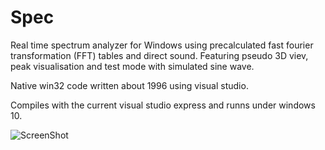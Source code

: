 # Spec
Real time spectrum analyzer for Windows using precalculated fast fourier transformation (FFT) tables and direct sound. Featuring pseudo 3D viev, peak visualisation and test mode with simulated sine wave.

Native win32 code written about 1996 using visual studio. 

Compiles with the current visual studio express and runns under windows 10.

![ScreenShot](https://raw.github.com/mdaskalov/Spec/master/screenshot.png)
